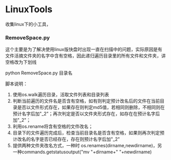 # LinuxTools
 收集linux下的小工具，

### RemoveSpace.py
这个主要是为了解决使用linux版快盘时出现一直在扫描中的问题，实际原因是有文件活摘文件夹的名字中含有空格，因此递归遍历目录里的所有文件和文件夹，讲空格改为下划线

python RemoveSpace.py 目录名

脚本说明：

1. 使用os.walk遍历目录，活取文件列表和目录列表
2. 判断当前遍历的文件名是否含有空格，如有则判定预计改名后的文件在当前目录是否以文件形式存在，如果存在则判定md5值，若相同则删除，不相同则在预计名字后加"_2"；再次判定是否以文件夹形式存在，如存在在预计名字后加"_2"；
3. 利用os.rename将含有空格的文件改名；
4. 目录下的文件遍历完成后，检查当前目录名是否含有空格，如果则再次判定预计改名的名字是否已经存在，存在则预计名字后加"_2"
5. 提供两种文件夹改名方式，一种时 os.renames(dirname,newdirname)，另一种commands.getstatusoutput("mv "+dirname+"  "+newdirname)
